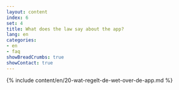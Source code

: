```yaml
---
layout: content
index: 6
set: 4
title: What does the law say about the app?
lang: en
categories:
- en
- faq
showBreadCrumbs: true
showContact: true
---
```

{% include content/en/20-wat-regelt-de-wet-over-de-app.md %}
